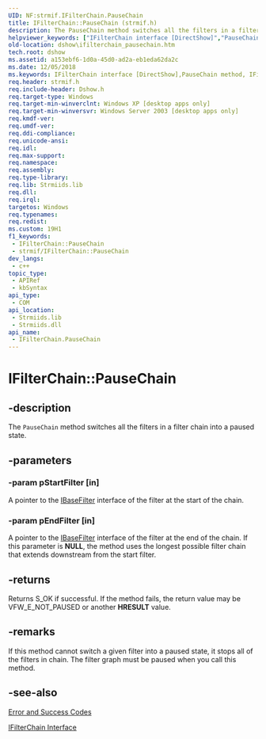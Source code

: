 ```yaml
---
UID: NF:strmif.IFilterChain.PauseChain
title: IFilterChain::PauseChain (strmif.h)
description: The PauseChain method switches all the filters in a filter chain into a paused state.
helpviewer_keywords: ["IFilterChain interface [DirectShow]","PauseChain method","IFilterChain.PauseChain","IFilterChain::PauseChain","IFilterChainPauseChain","PauseChain","PauseChain method [DirectShow]","PauseChain method [DirectShow]","IFilterChain interface","dshow.ifilterchain_pausechain","strmif/IFilterChain::PauseChain"]
old-location: dshow\ifilterchain_pausechain.htm
tech.root: dshow
ms.assetid: a153ebf6-1d0a-45d0-ad2a-eb1eda62da2c
ms.date: 12/05/2018
ms.keywords: IFilterChain interface [DirectShow],PauseChain method, IFilterChain.PauseChain, IFilterChain::PauseChain, IFilterChainPauseChain, PauseChain, PauseChain method [DirectShow], PauseChain method [DirectShow],IFilterChain interface, dshow.ifilterchain_pausechain, strmif/IFilterChain::PauseChain
req.header: strmif.h
req.include-header: Dshow.h
req.target-type: Windows
req.target-min-winverclnt: Windows XP [desktop apps only]
req.target-min-winversvr: Windows Server 2003 [desktop apps only]
req.kmdf-ver: 
req.umdf-ver: 
req.ddi-compliance: 
req.unicode-ansi: 
req.idl: 
req.max-support: 
req.namespace: 
req.assembly: 
req.type-library: 
req.lib: Strmiids.lib
req.dll: 
req.irql: 
targetos: Windows
req.typenames: 
req.redist: 
ms.custom: 19H1
f1_keywords:
 - IFilterChain::PauseChain
 - strmif/IFilterChain::PauseChain
dev_langs:
 - c++
topic_type:
 - APIRef
 - kbSyntax
api_type:
 - COM
api_location:
 - Strmiids.lib
 - Strmiids.dll
api_name:
 - IFilterChain.PauseChain
---
```


# IFilterChain::PauseChain


## -description

The <code>PauseChain</code> method switches all the filters in a filter chain into a paused state.

## -parameters

### -param pStartFilter [in]

A pointer to the <a href="https://docs.microsoft.com/windows/desktop/api/strmif/nn-strmif-ibasefilter">IBaseFilter</a> interface of the filter at the start of the chain.

### -param pEndFilter [in]

A pointer to the <a href="https://docs.microsoft.com/windows/desktop/api/strmif/nn-strmif-ibasefilter">IBaseFilter</a> interface of the filter at the end of the chain. If this parameter is <b>NULL</b>, the method uses the longest possible filter chain that extends downstream from the start filter.

## -returns

Returns S_OK if successful. If the method fails, the return value may be VFW_E_NOT_PAUSED or another <b>HRESULT</b> value.

## -remarks

If this method cannot switch a given filter into a paused state, it stops all of the filters in chain. The filter graph must be paused when you call this method.

## -see-also

<a href="https://docs.microsoft.com/windows/desktop/DirectShow/error-and-success-codes">Error and Success Codes</a>



<a href="https://docs.microsoft.com/windows/desktop/api/strmif/nn-strmif-ifilterchain">IFilterChain Interface</a>

